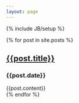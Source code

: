 ```yaml
---
layout: page
---
```

{% include JB/setup %}

<div class="index">
  {% for post in site.posts %}
    <div class="post">
      <h2 class="title"><a href="{{BASE_PATH}}{{post.url}}">{{post.title}}</a></h2>
      <h3 class="date">{{post.date}}</h3>
      <div class="content">{{post.content}}</div>
    </div>
  {% endfor %}
</div>

